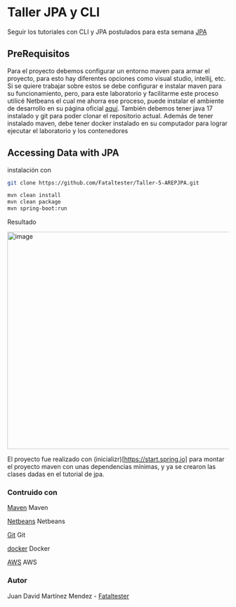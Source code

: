 # Taller JPA y CLI
Seguir los tutoriales con CLI y JPA postulados para esta semana
[JPA](https://spring.io/guides/gs/accessing-data-jpa)

## PreRequisitos
Para el proyecto debemos configurar un entorno maven para armar el proyecto, para esto hay diferentes opciones como visual studio, intellij, etc. Si se quiere trabajar sobre estos se debe configurar e instalar maven para su funcionamiento, pero, para este laboratorio y facilitarme este proceso utilicé Netbeans el cual me ahorra ese proceso, puede instalar el ambiente de desarrollo en su página oficial [aquí](https://netbeans.apache.org/front/main/index.html). También debemos tener java 17 instalado y git para poder clonar el repositorio actual.
Además de tener instalado maven, debe tener docker instalado en su computador para lograr ejecutar el laboratorio y los contenedores

## Accessing Data with JPA

instalación con
```bash
git clone https://github.com/Fataltester/Taller-5-AREPJPA.git

```

```bash
mvn clean install
mvn clean package
mvn spring-boot:run
```

Resultado

<img width="1098" height="494" alt="image" src="https://github.com/user-attachments/assets/f8269c15-0826-4d93-b60e-55229585055c" />

El proyecto fue realizado con (inicializr)[https://start.spring.io] para montar el proyecto maven con unas dependencias mínimas, y ya se crearon las clases dadas en el tutorial de jpa.

### Contruido con

[Maven](https://maven.apache.org) Maven

[Netbeans](https://netbeans.apache.org/front/main/index.html) Netbeans 

[Git](https://git-scm.com) Git

[docker](https://www.docker.com) Docker

[AWS](https://aws.amazon.com/es/free/?trk=d467a1e4-ef7e-4b01-9632-5fc46ff30fb0&sc_channel=ps&ef_id=CjwKCAjwlaTGBhANEiwAoRgXBSZykrEBt9z7thDt-V49nT_IO1KIvJXazolkoGAiyE1Bzko3wk7V8RoCdX4QAvD_BwE:G:s&s_kwcid=AL!4422!3!647999789205!e!!g!!aws!19685287144!146461596896&gad_campaignid=19685287144&gclid=CjwKCAjwlaTGBhANEiwAoRgXBSZykrEBt9z7thDt-V49nT_IO1KIvJXazolkoGAiyE1Bzko3wk7V8RoCdX4QAvD_BwE) AWS

### Autor
Juan David Martínez Mendez - [Fataltester](https://github.com/Fataltester)


